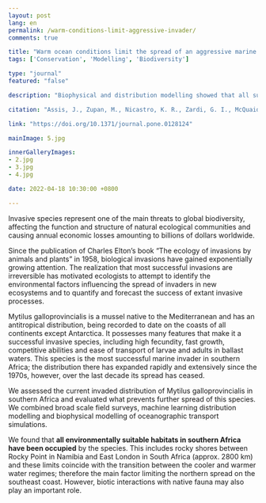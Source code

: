 ```yaml
---
layout: post
lang: en
permalink: /warm-conditions-limit-aggressive-invader/
comments: true

title: "Warm ocean conditions limit the spread of an aggressive marine invader"
tags: ['Conservation', 'Modelling', 'Biodiversity']

type: "journal"
featured: "false"

description: "Biophysical and distribution modelling showed that all suitable habitats in southern Africa have been occupied by an aggressive marine invader."

citation: "Assis, J., Zupan, M., Nicastro, K. R., Zardi, G. I., McQuaid, C. D., and Serrão, E. A. (2015). Oceanographic Conditions Limit the Spread of a Marine Invader along Southern African Shores. PLoS One 10, e0128124."

link: "https://doi.org/10.1371/journal.pone.0128124"

mainImage: 5.jpg

innerGalleryImages:
- 2.jpg
- 3.jpg
- 4.jpg

date: 2022-04-18 10:30:00 +0800

---
```


Invasive species represent one of the main threats to global biodiversity, affecting the function and structure of natural ecological communities and causing annual economic losses amounting to billions of dollars worldwide.

Since the publication of Charles Elton’s book “The ecology of invasions by animals and plants” in 1958, biological invasions have gained exponentially growing attention. The realization that most successful invasions are irreversible has motivated ecologists to attempt to identify the environmental factors influencing the spread of invaders in new ecosystems and to quantify and forecast the success of extant invasive processes.

Mytilus galloprovincialis is a mussel native to the Mediterranean and has an antitropical distribution, being recorded to date on the coasts of all continents except Antarctica. It possesses many features that make it a successful invasive species, including high fecundity, fast growth, competitive abilities and ease of transport of larvae and adults in ballast waters. This species is the most successful marine invader in southern Africa; the distribution there has expanded rapidly and extensively since the 1970s, however, over the last decade its spread has ceased.

We assessed the current invaded distribution of Mytilus galloprovincialis in southern Africa and evaluated what prevents further spread of this species. We combined broad scale field surveys, machine learning distribution modelling and biophysical modelling of oceanographic transport simulations.

We found that <b>all environmentally suitable habitats in southern Africa have been occupied</b> by the species. This includes rocky shores between Rocky Point in Namibia and East London in South Africa (approx. 2800 km) and these limits coincide with the transition between the cooler and warmer water regimes; therefore the main factor limiting the northern spread on the southeast coast. However, biotic interactions with native fauna may also play an important role.
